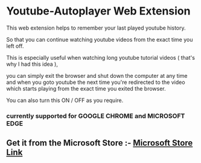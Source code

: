 # Youtube-Autoplayer Web Extension
This web extension helps to remember your last played youtube history.

So that you can continue watching youtube videos from the exact time you left off.

This is especially useful when watching long youtube tutorial videos ( that's why I had this idea ), 

you can simply exit the browser and shut down the computer at any time and when you goto youtube the next time you're redirected to the video which starts playing from the exact time you exited the browser.

You can also turn this ON / OFF as you require.

### currently supported for GOOGLE CHROME and MICROSOFT EDGE
## Get it from the Microsoft Store :- [Microsoft Store Link](https://microsoftedge.microsoft.com/addons/detail/ojccgbnddompclhanijminmemionfofg)
